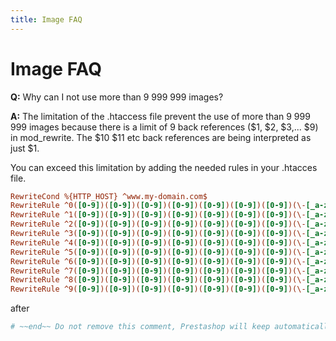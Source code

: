 ```yaml
---
title: Image FAQ
---
```


# Image FAQ


**Q:** Why can I not use more than 9 999 999 images?

**A:** The limitation of the .htaccess file prevent the use of more than 9 999 999 images because there is a limit of 9 back references ($1, $2, $3,... $9) in mod_rewrite.
The $10 $11 etc back references are being interpreted as just $1.

You can exceed this limitation by adding the needed rules in your .htacces file.

```ini
RewriteCond %{HTTP_HOST} ^www.my-domain.com$
RewriteRule ^0([0-9])([0-9])([0-9])([0-9])([0-9])([0-9])([0-9])(\-[_a-zA-Z0-9-]*)?(-[0-9]+)?/.+\.jpg$ %{ENV:REWRITEBASE}img/p/0/$1/$2/$3/$4/$5/$6/$7/0$1$2$3$4$5$6$7$8$9.jpg [L]
RewriteRule ^1([0-9])([0-9])([0-9])([0-9])([0-9])([0-9])([0-9])(\-[_a-zA-Z0-9-]*)?(-[0-9]+)?/.+\.jpg$ %{ENV:REWRITEBASE}img/p/1/$1/$2/$3/$4/$5/$6/$7/1$1$2$3$4$5$6$7$8$9.jpg [L]
RewriteRule ^2([0-9])([0-9])([0-9])([0-9])([0-9])([0-9])([0-9])(\-[_a-zA-Z0-9-]*)?(-[0-9]+)?/.+\.jpg$ %{ENV:REWRITEBASE}img/p/2/$1/$2/$3/$4/$5/$6/$7/2$1$2$3$4$5$6$7$8$9.jpg [L]
RewriteRule ^3([0-9])([0-9])([0-9])([0-9])([0-9])([0-9])([0-9])(\-[_a-zA-Z0-9-]*)?(-[0-9]+)?/.+\.jpg$ %{ENV:REWRITEBASE}img/p/3/$1/$2/$3/$4/$5/$6/$7/3$1$2$3$4$5$6$7$8$9.jpg [L]
RewriteRule ^4([0-9])([0-9])([0-9])([0-9])([0-9])([0-9])([0-9])(\-[_a-zA-Z0-9-]*)?(-[0-9]+)?/.+\.jpg$ %{ENV:REWRITEBASE}img/p/4/$1/$2/$3/$4/$5/$6/$7/4$1$2$3$4$5$6$7$8$9.jpg [L]
RewriteRule ^5([0-9])([0-9])([0-9])([0-9])([0-9])([0-9])([0-9])(\-[_a-zA-Z0-9-]*)?(-[0-9]+)?/.+\.jpg$ %{ENV:REWRITEBASE}img/p/5/$1/$2/$3/$4/$5/$6/$7/5$1$2$3$4$5$6$7$8$9.jpg [L]
RewriteRule ^6([0-9])([0-9])([0-9])([0-9])([0-9])([0-9])([0-9])(\-[_a-zA-Z0-9-]*)?(-[0-9]+)?/.+\.jpg$ %{ENV:REWRITEBASE}img/p/6/$1/$2/$3/$4/$5/$6/$7/6$1$2$3$4$5$6$7$8$9.jpg [L]
RewriteRule ^7([0-9])([0-9])([0-9])([0-9])([0-9])([0-9])([0-9])(\-[_a-zA-Z0-9-]*)?(-[0-9]+)?/.+\.jpg$ %{ENV:REWRITEBASE}img/p/7/$1/$2/$3/$4/$5/$6/$7/7$1$2$3$4$5$6$7$8$9.jpg [L]
RewriteRule ^8([0-9])([0-9])([0-9])([0-9])([0-9])([0-9])([0-9])(\-[_a-zA-Z0-9-]*)?(-[0-9]+)?/.+\.jpg$ %{ENV:REWRITEBASE}img/p/8/$1/$2/$3/$4/$5/$6/$7/8$1$2$3$4$5$6$7$8$9.jpg [L]
RewriteRule ^9([0-9])([0-9])([0-9])([0-9])([0-9])([0-9])([0-9])(\-[_a-zA-Z0-9-]*)?(-[0-9]+)?/.+\.jpg$ %{ENV:REWRITEBASE}img/p/9/$1/$2/$3/$4/$5/$6/$7/9$1$2$3$4$5$6$7$8$9.jpg [L]
```

after

```ini
# ~~end~~ Do not remove this comment, Prestashop will keep automatically the code outside this comment when .htaccess will be generated again
```

